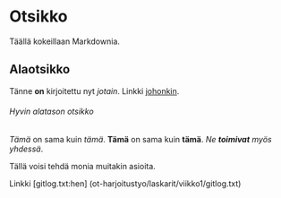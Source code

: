 # Otsikko

Täällä kokeillaan Markdownia.
 
## Alaotsikko

Tänne **on** kirjoitettu nyt *jotain*. Linkki [johonkin](http://google.com).

###### Hyvin alatason otsikko
_Tämä_ on sama kuin *tämä*.
__Tämä__ on sama kuin **tämä**.
_Ne **toimivat** myös yhdessä_.

Tällä voisi tehdä monia muitakin asioita.

Linkki [gitlog.txt:hen] (ot-harjoitustyo/laskarit/viikko1/gitlog.txt)
